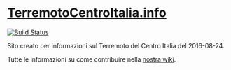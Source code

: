# [TerremotoCentroItalia.info](http://terremotocentroitalia.info/)

[![Build Status](https://travis-ci.org/emergenzeHack/terremotocentro.svg)](https://travis-ci.org/emergenzeHack/terremotocentro)

Sito creato per informazioni sul Terremoto del Centro Italia del 2016-08-24.

Tutte le informazioni su come contribuire nella [nostra wiki](https://github.com/emergenzeHack/terremotocentro/wiki).
